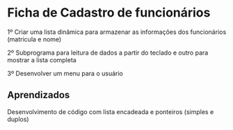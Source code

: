 
# Ficha de Cadastro de funcionários

1º Criar uma lista dinâmica para armazenar as informações dos funcionários (matricula e nome)

2º Subprograma para leitura de dados a partir do teclado e outro para mostrar a lista completa

3º Desenvolver um menu para o usuário




## Aprendizados

Desenvolvimento de código com lista encadeada e ponteiros (simples e duplos)

